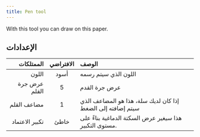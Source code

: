 ```yaml
---
title: Pen tool
---
```


With this tool you can draw on this paper.

## الإعدادات

|      الممتلكات | الافتراضي | الوصف                                                                  |
| -------------: | :-------: | :--------------------------------------------------------------------- |
|          اللون |    أسود   | اللون الذي سيتم رسمه                                                   |
|  عرض جرة القلم |     5     | عرض جرة القدم                                                          |
|    مضاعف القلم |     1     | إذا كان لديك سلة، هذا هو المضاعف الذي سيتم إضافته إلى الضغط            |
| تكبير الاعتماد |    خاطئ   | هذا سيغير عرض السكتة الدماغية بناءً على مستوى التكبير. |
